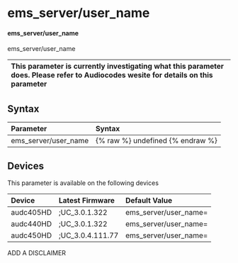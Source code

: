 ﻿---
description: ems_server/user_name
search:
    keywords: ['ems_server','user_name']
---

# ems_server/user_name

#### ems_server/user_name

ems_server/user_name


| This parameter is currently investigating what this parameter does. Please refer to Audiocodes wesite for details on this parameter | 
| :--- |

## Syntax
| Parameter | Syntax |
| :--- | :--- |
|ems_server/user_name | {% raw %} undefined {% endraw %}|

## Devices
This parameter is available on the following devices

| Device | Latest Firmware | Default Value |
|:---|:---|:---|
| audc405HD | ;UC_3.0.1.322 | ems_server/user_name= 
| audc440HD | ;UC_3.0.1.322 | ems_server/user_name= 
| audc450HD | ;UC_3.0.4.111.77 | ems_server/user_name= 

ADD A DISCLAIMER
